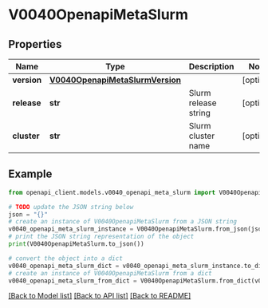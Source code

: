 # V0040OpenapiMetaSlurm


## Properties

Name | Type | Description | Notes
------------ | ------------- | ------------- | -------------
**version** | [**V0040OpenapiMetaSlurmVersion**](V0040OpenapiMetaSlurmVersion.md) |  | [optional] 
**release** | **str** | Slurm release string | [optional] 
**cluster** | **str** | Slurm cluster name | [optional] 

## Example

```python
from openapi_client.models.v0040_openapi_meta_slurm import V0040OpenapiMetaSlurm

# TODO update the JSON string below
json = "{}"
# create an instance of V0040OpenapiMetaSlurm from a JSON string
v0040_openapi_meta_slurm_instance = V0040OpenapiMetaSlurm.from_json(json)
# print the JSON string representation of the object
print(V0040OpenapiMetaSlurm.to_json())

# convert the object into a dict
v0040_openapi_meta_slurm_dict = v0040_openapi_meta_slurm_instance.to_dict()
# create an instance of V0040OpenapiMetaSlurm from a dict
v0040_openapi_meta_slurm_from_dict = V0040OpenapiMetaSlurm.from_dict(v0040_openapi_meta_slurm_dict)
```
[[Back to Model list]](../README.md#documentation-for-models) [[Back to API list]](../README.md#documentation-for-api-endpoints) [[Back to README]](../README.md)


